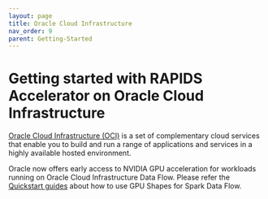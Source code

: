 ```yaml
---
layout: page
title: Oracle Cloud Infrastructure
nav_order: 9
parent: Getting-Started
---
```

# Getting started with RAPIDS Accelerator on Oracle Cloud Infrastructure
 [Oracle Cloud Infrastructure (OCI)](https://docs.oracle.com/en-us/iaas/Content/home.htm) is a set of complementary cloud services that
 enable you to build and run a range of applications and services in a highly available hosted environment. 

Oracle now offers early access to NVIDIA GPU acceleration for workloads running on Oracle Cloud Infrastructure Data Flow.
Please refer the [Quickstart guides](https://docs.oracle.com/en-us/iaas/data-flow/using/GPU.htm) about how to use GPU Shapes for Spark Data Flow.